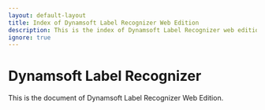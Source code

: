 ```yaml
---
layout: default-layout
title: Index of Dynamsoft Label Recognizer Web Edition
description: This is the index of Dynamsoft Label Recognizer web edition documents.
ignore: true
---
```


# Dynamsoft Label Recognizer

This is the document of Dynamsoft Label Recognizer Web Edition.
